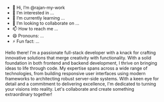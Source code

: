 - 👋 Hi, I’m @rajan-my-work
- 👀 I’m interested in ...
- 🌱 I’m currently learning ...
- 💞️ I’m looking to collaborate on ...
- 📫 How to reach me ...
- 😄 Pronouns: ...
- ⚡ Fun fact: ...

<!---
rajan-my-work/rajan-my-work is a ✨ special ✨ repository because its `README.md` (this file) appears on your GitHub profile.
You can click the Preview link to take a look at your changes.
--->
Hello there! I'm a passionate full-stack developer with a knack for crafting innovative solutions that merge creativity with functionality. With a solid foundation in both frontend and backend development, I thrive on bringing ideas to life through code. My expertise spans across a wide range of technologies, from building responsive user interfaces using modern frameworks to architecting robust server-side systems. With a keen eye for detail and a commitment to delivering excellence, I'm dedicated to turning your visions into reality. Let's collaborate and create something extraordinary together!
